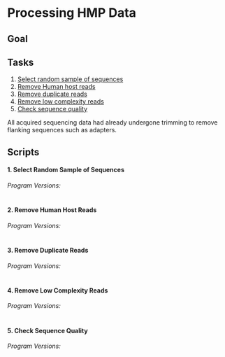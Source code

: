 Processing HMP Data
===================

## Goal

## Tasks
 1. [Select random sample of sequences](https://github.com/brady-welsh/campy-perio/blob/master/1_Processing/Processing-HMP-Data.md#1-select-random-sample-of-sequences)
 2. [Remove Human host reads](https://github.com/brady-welsh/campy-perio/blob/master/1_Processing/Processing-HMP-Data.md#2-remove-human-host-reads)
 3. [Remove duplicate reads](https://github.com/brady-welsh/campy-perio/blob/master/1_Processing/Processing-HMP-Data.md#3-remove-duplicate-reads)
 4. [Remove low complexity reads](https://github.com/brady-welsh/campy-perio/blob/master/1_Processing/Processing-HMP-Data.md#4-remove-low-complexity-reads)
 5. [Check sequence quality](https://github.com/brady-welsh/campy-perio/blob/master/1_Processing/Processing-HMP-Data.md#5-check-sequence-quality)
 
 All acquired sequencing data had already undergone trimming to remove flanking sequences such as adapters.
 
 ## Scripts
 #### 1. Select Random Sample of Sequences
 
 *Program Versions:*
 
 #
 #### 2. Remove Human Host Reads
 
 *Program Versions:*
 
 #
 #### 3. Remove Duplicate Reads
 
 *Program Versions:*
 
 #
 #### 4. Remove Low Complexity Reads
 
 *Program Versions:*
 
 #
 #### 5. Check Sequence Quality
    
 *Program Versions:*
 
 #
